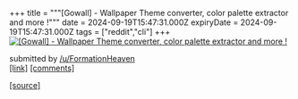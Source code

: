 +++
title = """[Gowall] - Wallpaper Theme converter, color palette extractor and more !"""
date = 2024-09-19T15:47:31.000Z
expiryDate = 2024-09-19T15:47:31.000Z
tags = ["reddit","cli"]
+++
[![[Gowall] - Wallpaper Theme converter, color palette extractor and more !](https://preview.redd.it/r2r4ajchespd1.png?width=640&crop=smart&auto=webp&s=dc8bb0aa83aa99139c0fe8e2475690dbaecefe1c "[Gowall] - Wallpaper Theme converter, color palette extractor and more !")](https://www.reddit.com/r/commandline/comments/1fko2lx/gowall_wallpaper_theme_converter_color_palette/)

submitted by [/u/FormationHeaven](https://www.reddit.com/user/FormationHeaven)  
[\[link\]](https://i.redd.it/r2r4ajchespd1.png) [\[comments\]](https://www.reddit.com/r/commandline/comments/1fko2lx/gowall_wallpaper_theme_converter_color_palette/)

[[source]](https://www.reddit.com/r/commandline/comments/1fko2lx/gowall_wallpaper_theme_converter_color_palette/)
